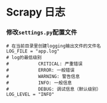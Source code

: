 # Scrapy 日志

### 修改`settings.py`配置文件

```
# 在当前目录里创建logging输出文件的文件名
LOG_FILE = "app.log"
# log的最低级别
#           CRITICAL: 严重错误
#           ERROR: 一般错误
#           WARNING: 警告信息
#           INFO: 一般信息
#           DEBUG: 调试信息（默认级别）
LOG_LEVEL = "INFO"
```